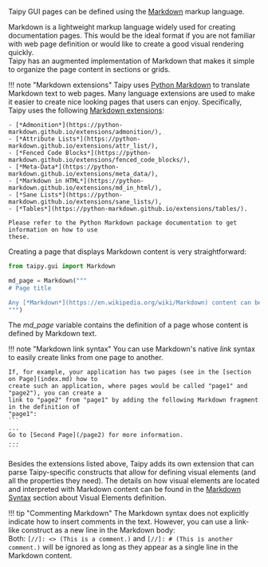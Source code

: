 Taipy GUI pages can be defined using the [Markdown](https://en.wikipedia.org/wiki/Markdown)
markup language.

Markdown is a lightweight markup language widely used for creating documentation pages. This would
be the ideal format if you are not familiar with web page definition or would like to create a good
visual rendering quickly.<br/>
Taipy has an augmented implementation of Markdown that makes it simple to organize the page content
in sections or grids.

!!! note "Markdown extensions"
    Taipy uses [Python Markdown](https://python-markdown.github.io/) to translate Markdown
    text to web pages. Many language extensions are used to make it easier to create
    nice looking pages that users can enjoy. Specifically, Taipy uses the following
    [Markdown extensions](https://python-markdown.github.io/extensions/):

    - [*Admonition*](https://python-markdown.github.io/extensions/admonition/),
    - [*Attribute Lists*](https://python-markdown.github.io/extensions/attr_list/),
    - [*Fenced Code Blocks*](https://python-markdown.github.io/extensions/fenced_code_blocks/),
    - [*Meta-Data*](https://python-markdown.github.io/extensions/meta_data/),
    - [*Markdown in HTML*](https://python-markdown.github.io/extensions/md_in_html/),
    - [*Sane Lists*](https://python-markdown.github.io/extensions/sane_lists/),
    - [*Tables*](https://python-markdown.github.io/extensions/tables/).

    Please refer to the Python Markdown package documentation to get information on how to use
    these.

Creating a page that displays Markdown content is very straightforward:

```python
from taipy.gui import Markdown

md_page = Markdown("""
# Page title

Any [*Markdown*](https://en.wikipedia.org/wiki/Markdown) content can be used here.
""")
```

The *md_page* variable contains the definition of a page whose content is defined by Markdown text.

!!! note "Markdown link syntax"
    You can use Markdown's native *link* syntax to easily create links
    from one page to another.

    If, for example, your application has two pages (see in the [section on Page](index.md) how to
    create such an application, where pages would be called "page1" and "page2"), you can create a
    link to "page2" from "page1" by adding the following Markdown fragment in the definition of
    "page1":
    ```
    ...
    Go to [Second Page](/page2) for more information.
    ...
    ```

Besides the extensions listed above, Taipy adds its own extension that can parse
Taipy-specific constructs that allow for defining visual elements (and all the properties
they need). The details on how visual elements are located and interpreted with Markdown
content can be found in the [Markdown Syntax](../viselements/introduction.md#markdown) section
about Visual Elements definition.

!!! tip "Commenting Markdown"
    The Markdown syntax does not explicitly indicate how to insert comments in the text.
    However, you can use a link-like construct as a new line in the Markdown body:<br/>
    Both:
    ```
    [//]: <> (This is a comment.)
    ```
    and
    ```
    [//]: # (This is another comment.)
    ```
    will be ignored as long as they appear as a single line in the Markdown content.
